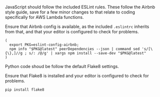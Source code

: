 JavaScript should follow the included ESLint rules. These follow the Airbnb
style guide, save for a few minor changes to that relate to coding specifically
for AWS Lambda functions.

Ensure that Airbnb config is available, as the included `.eslintrc` inherits
from that, and that your editor is configured to check for problems.

```
(
  export PKG=eslint-config-airbnb;
  npm info "$PKG@latest" peerDependencies --json | command sed 's/[\{\},]//g ; s/: /@/g' | xargs npm install --save-dev "$PKG@latest"
)
```

Python code shoud be follow the default Flake8 settings.

Ensure that Flake8 is installed and your editor is configured to check for problems.

`pip install flake8`
